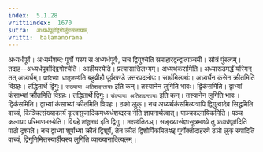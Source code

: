 ```yaml
---
index:  5.1.28
vrittiindex:  1670
sutra:  अध्यर्धपूर्वद्विगोर्लुगसंज्ञायाम्
vritti:  balamanorama 
---
```


अध्यर्धपूर्व। अध्यर्थशब्दः पूर्वो यस्य स अध्यर्धपूर्वः, सच द्विगुश्चेति समाहारद्वन्द्वात्पञ्चमी। सौत्रं पुंस्त्वम्। तदाह--अध्यर्धपूर्वाद्द्विगोश्चेति। आर्हीयस्येति। प्रत्यासात्तिलभ्यम्। अध्यर्थकंसमिति। अध्यारूढमर्द्धं यस्मिन् तत् अध्यर्धम्। `प्रादिभ्यो धातुजस्ये`ति बहुव्रीहौ पूर्वखण्डे उत्तरपदलोपः। सार्धमित्यर्थः। अध्यर्धेन कंसेन क्रीतमिति विग्रहः। तद्धितार्थे द्विगुः। `संख्याया अतिशदन्तायाः` इति कन्। तस्यानेन लुगिति भावः। द्विकंसमिति। द्वाभ्यां कंसाभ्यां क्रीतमिति विग्रहः। तद्धितार्थे द्विगुः। `संक्याया अतिशदन्तायाः` इति कन्। तस्यानेन लुगिति भावः। द्विकंसमिति। द्वाभ्यां कंसाभ्यां क्रीतमिति विग्रहः। ठको लुक्। नच अध्यर्थकंसमित्यत्रापि द्विगुत्वादेव सिद्धमिति वाच्यं, किञ्चित्संख्याकार्यं कृत्वसुजादिकमध्यर्धशब्दस्य नेति ज्ञापनार्थत्वात्। पाञ्चकलायिकमिति। पञ्च कलायाः परिमाणमस्येति। विग्रहे `तद्धितार्थ` इति द्विगुः। `तदस्ये`तिठञ्। सङ्ख्यासंज्ञासूत्रभाष्ये तु `अध्यर्धपूर्वा`दिति पाठो दृश्यते। नच द्वाभ्यां शूर्पाभ्यां क्रीतं द्विशूर्पं, तेन क्रीतं द्विशौर्पिकमित#इ पूर्वोक्तोदाहरणे ठञो लुक् स्यादिति वाच्यं, द्विगुनिमित्तस्यार्हीयस्य लुगिति व्याख्यानादित्यलम्। 

